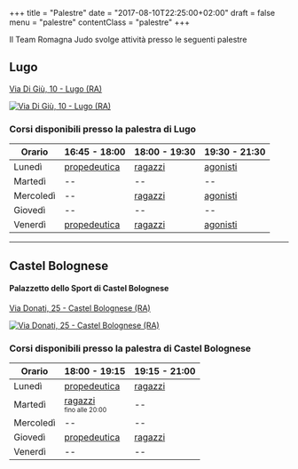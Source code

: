 +++
title = "Palestre"
date =  "2017-08-10T22:25:00+02:00"
draft = false
menu =  "palestre"
contentClass = "palestre"
+++

Il Team Romagna Judo svolge attività presso le seguenti palestre


## Lugo
[Via Di Giù, 10 - Lugo (RA)][mappa-lugo]

[![Via Di Giù, 10 - Lugo (RA)](/images/maps/lugo.png)][mappa-lugo]

### Corsi disponibili presso la palestra di Lugo
 Orario   | 16:45 - 18:00                       | 18:00 - 19:30             | 19:30 - 21:30
----------|-------------------------------------|---------------------------|----------------------
Lunedì    | [propedeutica](/corsi/propedeutica) | [ragazzi](/corsi/ragazzi) | [agonisti](/corsi/agonisti)
Martedì   | --                                  | --                        | --
Mercoledì | --                                  | [ragazzi](/corsi/ragazzi) | [agonisti](/corsi/agonisti)
Giovedì   | --                                  | --                        | --
Venerdì   | [propedeutica](/corsi/propedeutica) | [ragazzi](/corsi/ragazzi) | [agonisti](/corsi/agonisti)

---

## Castel Bolognese
#### Palazzetto dello Sport di Castel Bolognese
[Via Donati, 25 - Castel Bolognese (RA)][mappa-castelbolognese]

[![Via Donati, 25 - Castel Bolognese (RA)](/images/maps/castelbolognese.png)][mappa-castelbolognese]

### Corsi disponibili presso la palestra di Castel Bolognese
 Orario   | 18:00 - 19:15                       | 19:15 - 21:00
----------|-------------------------------------|---------------------------
Lunedì    | [propedeutica](/corsi/propedeutica) | [ragazzi](/corsi/ragazzi) 
Martedì   | [ragazzi](/corsi/ragazzi)<br><span style="font-size:0.7em">fino alle 20:00</span> | --
Mercoledì | --                                  | --                        
Giovedì   | [propedeutica](/corsi/propedeutica) | [ragazzi](/corsi/ragazzi) 
Venerdì   | --                                  | --                        




[mappa-lugo]: https://maps.app.goo.gl/DRyebYqbNd8X5dz17
[mappa-castelbolognese]: https://www.google.it/maps/place/Team+Romagna+Judo/@44.3160906,11.7916364,17z/data=!3m1!4b1!4m5!3m4!1s0x132b4bfe5db06c95:0xbf0a2a6d635aa079!8m2!3d44.3160906!4d11.7938251?hl=it
